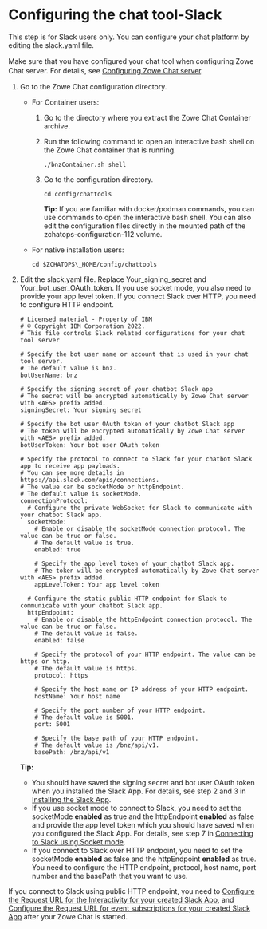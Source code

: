# Configuring the chat tool-Slack

This step is for Slack users only. You can configure your chat platform by editing the slack.yaml file.

Make sure that you have conﬁgured your chat tool when configuring Zowe Chat server. For details, see [Conﬁguring Zowe Chat server](chatops_config_chatops_server.md).

1.  Go to the Zowe Chat configuration directory.

    -   For Container users:
        1.  Go to the directory where you extract the Zowe Chat Container archive.
        2.  Run the following command to open an interactive bash shell on the Zowe Chat container that is running.

            ```
            ./bnzContainer.sh shell
            ```

        3.  Go to the configuration directory.

            ```
            cd config/chattools
            ```

            **Tip:** If you are familiar with docker/podman commands, you can use commands to open the interactive bash shell. You can also edit the configuration files directly in the mounted path of the zchatops-configuration-112 volume.

    -   For native installation users:

        ```
        cd $ZCHATOPS\_HOME/config/chattools
        ```

2.  Edit the slack.yaml file. Replace Your\_signing\_secret and Your\_bot\_user\_OAuth\_token. If you use socket mode, you also need to provide your app level token. If you connect Slack over HTTP, you need to configure HTTP endpoint.

    ```
    # Licensed material - Property of IBM
    # © Copyright IBM Corporation 2022.
    # This file controls Slack related configurations for your chat tool server
    
    # Specify the bot user name or account that is used in your chat tool server.
    # The default value is bnz.
    botUserName: bnz
    
    # Specify the signing secret of your chatbot Slack app
    # The secret will be encrypted automatically by Zowe Chat server with <AES> prefix added.
    signingSecret: Your signing secret
    
    # Specify the bot user OAuth token of your chatbot Slack app
    # The token will be encrypted automatically by Zowe Chat server with <AES> prefix added.
    botUserToken: Your bot user OAuth token
    
    # Specify the protocol to connect to Slack for your chatbot Slack app to receive app payloads.
    # You can see more details in https://api.slack.com/apis/connections.
    # The value can be socketMode or httpEndpoint.
    # The default value is socketMode.
    connectionProtocol:
      # Configure the private WebSocket for Slack to communicate with your chatbot Slack app.
      socketMode:
        # Enable or disable the socketMode connection protocol. The value can be true or false.
        # The default value is true.
        enabled: true
    
        # Specify the app level token of your chatbot Slack app.
        # The token will be encrypted automatically by Zowe Chat server with <AES> prefix added.
        appLevelToken: Your app level token
    
      # Configure the static public HTTP endpoint for Slack to communicate with your chatbot Slack app.
      httpEndpoint:
        # Enable or disable the httpEndpoint connection protocol. The value can be true or false.
        # The default value is false.
        enabled: false
    
        # Specify the protocol of your HTTP endpoint. The value can be https or http.
        # The default value is https.
        protocol: https
    
        # Specify the host name or IP address of your HTTP endpoint.
        hostName: Your host name
    
        # Specify the port number of your HTTP endpoint.
        # The default value is 5001.
        port: 5001
        
        # Specify the base path of your HTTP endpoint.
        # The default value is /bnz/api/v1.
        basePath: /bnz/api/v1
    ```

    **Tip:**

    -   You should have saved the signing secret and bot user OAuth token when you installed the Slack App. For details, see step 2 and 3 in [Installing the Slack App](installing_the_app.md).
    -   If you use socket mode to connect to Slack, you need to set the socketMode **enabled** as true and the httpEndpoint **enabled** as false and provide the app level token which you should have saved when you configured the Slack App. For details, see step 7 in [Connecting to Slack using Socket mode](connecting_to_slack_using_a_socket_mode.md).
    -   If you connect to Slack over HTTP endpoint, you need to set the socketMode **enabled** as false and the httpEndpoint **enabled** as true. You need to configure the HTTP endpoint, protocol, host name, port number and the basePath that you want to use.

If you connect to Slack using public HTTP endpoint, you need to [Configure the Request URL for the Interactivity for your created Slack App](chatops_config_slack_web_hook.md#configure_requesturl_interactivity), and [Configure the Request URL for event subscriptions for your created Slack App](chatops_config_slack_web_hook.md#configure_requesturl_event) after your Zowe Chat is started.

